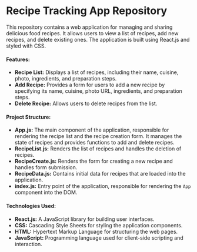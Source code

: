 # Recipe Tracking App Repository

This repository contains a web application for managing and sharing delicious food recipes. It allows users to view a list of recipes, add new recipes, and delete existing ones. The application is built using React.js and styled with CSS.

#### Features:

- **Recipe List:** Displays a list of recipes, including their name, cuisine, photo, ingredients, and preparation steps.
- **Add Recipe:** Provides a form for users to add a new recipe by specifying its name, cuisine, photo URL, ingredients, and preparation steps.
- **Delete Recipe:** Allows users to delete recipes from the list.

#### Project Structure:

- **App.js:** The main component of the application, responsible for rendering the recipe list and the recipe creation form. It manages the state of recipes and provides functions to add and delete recipes.
- **RecipeList.js:** Renders the list of recipes and handles the deletion of recipes.
- **RecipeCreate.js:** Renders the form for creating a new recipe and handles form submission.
- **RecipeData.js:** Contains initial data for recipes that are loaded into the application.
- **index.js:** Entry point of the application, responsible for rendering the `App` component into the DOM.

#### Technologies Used:

- **React.js:** A JavaScript library for building user interfaces.
- **CSS:** Cascading Style Sheets for styling the application components.
- **HTML:** Hypertext Markup Language for structuring the web pages.
- **JavaScript:** Programming language used for client-side scripting and interaction.
